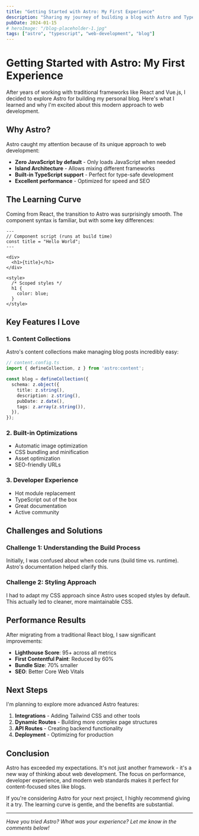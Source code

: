 ```yaml
---
title: "Getting Started with Astro: My First Experience"
description: "Sharing my journey of building a blog with Astro and TypeScript, and why I chose this modern framework."
pubDate: 2024-01-15
# heroImage: "/blog-placeholder-1.jpg"
tags: ["astro", "typescript", "web-development", "blog"]
---
```


# Getting Started with Astro: My First Experience

After years of working with traditional frameworks like React and Vue.js, I decided to explore Astro for building my personal blog. Here's what I learned and why I'm excited about this modern approach to web development.

## Why Astro?

Astro caught my attention because of its unique approach to web development:

- **Zero JavaScript by default** - Only loads JavaScript when needed
- **Island Architecture** - Allows mixing different frameworks
- **Built-in TypeScript support** - Perfect for type-safe development
- **Excellent performance** - Optimized for speed and SEO

## The Learning Curve

Coming from React, the transition to Astro was surprisingly smooth. The component syntax is familiar, but with some key differences:

```astro
---
// Component script (runs at build time)
const title = "Hello World";
---

<div>
  <h1>{title}</h1>
</div>

<style>
  /* Scoped styles */
  h1 {
    color: blue;
  }
</style>
```

## Key Features I Love

### 1. Content Collections
Astro's content collections make managing blog posts incredibly easy:

```typescript
// content.config.ts
import { defineCollection, z } from 'astro:content';

const blog = defineCollection({
  schema: z.object({
    title: z.string(),
    description: z.string(),
    pubDate: z.date(),
    tags: z.array(z.string()),
  }),
});
```

### 2. Built-in Optimizations
- Automatic image optimization
- CSS bundling and minification
- Asset optimization
- SEO-friendly URLs

### 3. Developer Experience
- Hot module replacement
- TypeScript out of the box
- Great documentation
- Active community

## Challenges and Solutions

### Challenge 1: Understanding the Build Process
Initially, I was confused about when code runs (build time vs. runtime). Astro's documentation helped clarify this.

### Challenge 2: Styling Approach
I had to adapt my CSS approach since Astro uses scoped styles by default. This actually led to cleaner, more maintainable CSS.

## Performance Results

After migrating from a traditional React blog, I saw significant improvements:

- **Lighthouse Score**: 95+ across all metrics
- **First Contentful Paint**: Reduced by 60%
- **Bundle Size**: 70% smaller
- **SEO**: Better Core Web Vitals

## Next Steps

I'm planning to explore more advanced Astro features:

1. **Integrations** - Adding Tailwind CSS and other tools
2. **Dynamic Routes** - Building more complex page structures
3. **API Routes** - Creating backend functionality
4. **Deployment** - Optimizing for production

## Conclusion

Astro has exceeded my expectations. It's not just another framework - it's a new way of thinking about web development. The focus on performance, developer experience, and modern web standards makes it perfect for content-focused sites like blogs.

If you're considering Astro for your next project, I highly recommend giving it a try. The learning curve is gentle, and the benefits are substantial.

---

*Have you tried Astro? What was your experience? Let me know in the comments below!*
